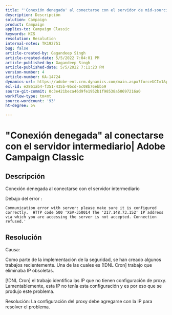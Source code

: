 ```yaml
---
title: "'Conexión denegada' al conectarse con el servidor de mid-sourcing| Adobe Campaign Classic"
description: Descripción
solution: Campaign
product: Campaign
applies-to: Campaign Classic
keywords: KCS
resolution: Resolution
internal-notes: TK192751
bug: false
article-created-by: Gagandeep Singh
article-created-date: 5/5/2022 7:04:01 PM
article-published-by: Gagandeep Singh
article-published-date: 5/5/2022 7:11:23 PM
version-number: 4
article-number: KA-14724
dynamics-url: https://adobe-ent.crm.dynamics.com/main.aspx?forceUCI=1&pagetype=entityrecord&etn=knowledgearticle&id=fb5b9f1e-a6cc-ec11-a7b5-6045bd00dd66
exl-id: e2861ab4-f351-435b-9bcd-6c08b76ebb59
source-git-commit: 0c3e421beca46d9fe1952b1f98538a50697216a0
workflow-type: tm+mt
source-wordcount: '93'
ht-degree: 5%

---
```


# &quot;Conexión denegada&quot; al conectarse con el servidor intermediario| Adobe Campaign Classic

## Descripción



Conexión denegada al conectarse con el servidor intermediario

Debajo del error : 


`Communication error with server: please make sure it is configured correctly.  HTTP code 500 'XSV-350014 The '217.148.73.152' IP address via which you are accessing the server is not accepted. Connection refused.'`


## Resolución

Causa:

Como parte de la implementación de la seguridad, se han creado algunos trabajos recientemente. Una de las cuales es [!DNL Cron] trabajo que eliminaba IP obsoletas.

[!DNL Cron] el trabajo identifica las IP que no tienen configuración de proxy. Lamentablemente, esta IP no tenía esta configuración y es por eso que se produjo este problema.

Resolución: La configuración del proxy debe agregarse con la IP para resolver el problema.
